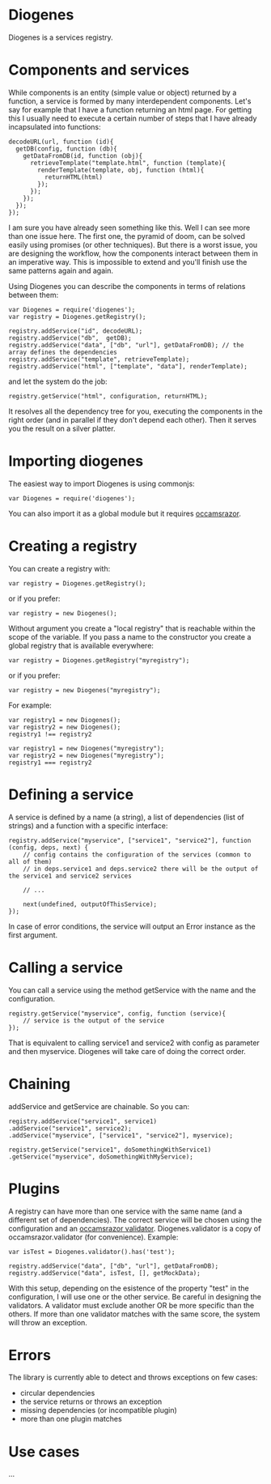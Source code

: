 Diogenes
========

Diogenes is a services registry.

Components and services
=======================
While components is an entity (simple value or object) returned by a function, a service is formed by many interdependent components.
Let's say for example that I have a function returning an html page. For getting this I usually need to execute a certain number of steps that I have already incapsulated into functions:

    decodeURL(url, function (id){
      getDB(config, function (db){
        getDataFromDB(id, function (obj){
          retrieveTemplate("template.html", function (template){
            renderTemplate(template, obj, function (html){
              returnHTML(html)
            });
          });
        });
      });
    });

I am sure you have already seen something like this.
Well I can see more than one issue here. The first one, the pyramid of doom, can be solved easily using promises (or other techniques).
But there is a worst issue, you are designing the workflow, how the components interact between them in an imperative way.
This is impossible to extend and you'll finish use the same patterns again and again.

Using Diogenes you can describe the components in terms of relations between them:

    var Diogenes = require('diogenes');
    var registry = Diogenes.getRegistry();

    registry.addService("id", decodeURL);
    registry.addService("db",  getDB);
    registry.addService("data", ["db", "url"], getDataFromDB); // the array defines the dependencies
    registry.addService("template", retrieveTemplate);
    registry.addService("html", ["template", "data"], renderTemplate);

and let the system do the job:

    registry.getService("html", configuration, returnHTML);

It resolves all the dependency tree for you, executing the components in the right order (and in parallel if they don't depend each other).
Then it serves you the result on a silver platter.

Importing diogenes
==================
The easiest way to import Diogenes is using commonjs:

    var Diogenes = require('diogenes');

You can also import it as a global module but it requires [occamsrazor](https://github.com/sithmel/occamsrazor.js).

Creating a registry
===================
You can create a registry with:

    var registry = Diogenes.getRegistry();

or if you prefer:

    var registry = new Diogenes();

Without argument you create a "local registry" that is reachable within the scope of the variable.
If you pass a name to the constructor you create a global registry that is available everywhere:

    var registry = Diogenes.getRegistry("myregistry");

or if you prefer:

    var registry = new Diogenes("myregistry");

For example:

    var registry1 = new Diogenes();
    var registry2 = new Diogenes();
    registry1 !== registry2

    var registry1 = new Diogenes("myregistry");
    var registry2 = new Diogenes("myregistry");
    registry1 === registry2

Defining a service
==================
A service is defined by a name (a string), a list of dependencies (list of strings) and a function with a specific interface:

    registry.addService("myservice", ["service1", "service2"], function (config, deps, next) {
        // config contains the configuration of the services (common to all of them)
        // in deps.service1 and deps.service2 there will be the output of the service1 and service2 services

        // ...

        next(undefined, outputOfThisService);
    });

In case of error conditions, the service will output an Error instance as the first argument.

Calling a service
=================
You can call a service using the method getService with the name and the configuration.

    registry.getService("myservice", config, function (service){
        // service is the output of the service
    });

That is equivalent to calling service1 and service2 with config as parameter and then myservice.
Diogenes will take care of doing the correct order.

Chaining
========
addService and getService are chainable. So you can:

    registry.addService("service1", service1)
    .addService("service1", service2);
    .addService("myservice", ["service1", "service2"], myservice);

    registry.getService("service1", doSomethingWithService1)
    .getService("myservice", doSomethingWithMyService);

Plugins
=======
A registry can have more than one service with the same name (and a different set of dependencies).
The correct service will be chosen using the configuration and an [occamsrazor validator](https://github.com/sithmel/occamsrazor.js#tutorial).
Diogenes.validator is a copy of occamsrazor.validator (for convenience). Example:

    var isTest = Diogenes.validator().has('test');

    registry.addService("data", ["db", "url"], getDataFromDB);
    registry.addService("data", isTest, [], getMockData);

With this setup, depending on the esistence of the property "test" in the configuration, I will use one or the other service.
Be careful in designing the validators. A validator must exclude another OR be more specific than the others. If more than one validator matches with the same score, the system will throw an exception.

Errors
======
The library is currently able to detect and throws exceptions on few cases:

* circular dependencies
* the service returns or throws an exception
* missing dependencies (or incompatible plugin)
* more than one plugin matches

Use cases
=========
...
